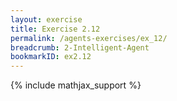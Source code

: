 ```yaml
---
layout: exercise
title: Exercise 2.12
permalink: /agents-exercises/ex_12/
breadcrumb: 2-Intelligent-Agent
bookmarkID: ex2.12
---
```


{% include mathjax_support %}
